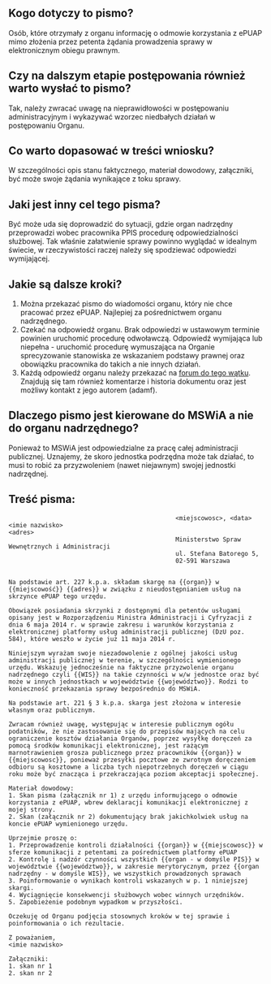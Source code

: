 ## Kogo dotyczy to pismo?
Osób, które otrzymały z organu informację o odmowie korzystania z ePUAP mimo złożenia przez petenta żądania prowadzenia sprawy w elektronicznym obiegu prawnym.

## Czy na dalszym etapie postępowania również warto wysłać to pismo?
Tak, należy zwracać uwagę na nieprawidłowości w postępowaniu administracyjnym i wykazywać wzorzec niedbałych działań w postępowaniu Organu.

## Co warto dopasować w treści wniosku?
W szczególności opis stanu faktycznego, materiał dowodowy, załączniki, być może swoje żądania wynikające z toku sprawy.

## Jaki jest inny cel tego pisma?
Być może uda się doprowadzić do sytuacji, gdzie organ nadrzędny przeprowadzi wobec pracownika PPIS procedurę odpowiedzialności służbowej. Tak właśnie załatwienie sprawy powinno wyglądać w idealnym świecie, w rzeczywistości raczej należy się spodziewać odpowiedzi wymijającej.

## Jakie są dalsze kroki?
1. Można przekazać pismo do wiadomości organu, który nie chce pracować przez ePUAP. Najlepiej za pośrednictwem organu nadrzędnego. 
2. Czekać na odpowiedź organu. Brak odpowiedzi w ustawowym terminie powinien uruchomić procedurę odwoławczą. Odpowiedź wymijająca lub niepełna - uruchomić procedurę wymuszająca na Organie sprecyzowanie stanowiska ze wskazaniem podstawy prawnej oraz obowiązku pracownika do takich a nie innych działań.
3. Każdą odpowiedź organu należy przekazać na [forum do tego wątku](http://szczepienia.org.pl/viewtopic.php?p=177161). Znajdują się tam również komentarze i historia dokumentu oraz jest możliwy kontakt z jego autorem (adamf).

## Dlaczego pismo jest kierowane do MSWiA a nie do organu nadrzędnego?
Ponieważ to MSWiA jest odpowiedzialne za pracę całej administracji publicznej. Uznajemy, że skoro jednostka podrzędna może tak działać, to musi to robić za przyzwoleniem (nawet niejawnym) swojej jednostki nadrzędnej.

## Treść pisma:
```
                                              <miejscowosc>, <data>
<imie nazwisko>
<adres>
                                              Ministerstwo Spraw Wewnętrznych i Administracji 
                                              ul. Stefana Batorego 5, 
                                              02-591 Warszawa 


Na podstawie art. 227 k.p.a. składam skargę na {{organ}} w {{miejscowość}} {{adres}} w związku z nieudostępnianiem usług na skrzynce ePUAP tego urzędu.

Obowiązek posiadania skrzynki z dostępnymi dla petentów usługami opisany jest w Rozporządzeniu Ministra Administracji i Cyfryzacji z dnia 6 maja 2014 r. w sprawie zakresu i warunków korzystania z elektronicznej platformy usług administracji publicznej (DzU poz. 584), które weszło w życie już 11 maja 2014 r.

Niniejszym wyrażam swoje niezadowolenie z ogólnej jakości usług administracji publicznej w terenie, w szczególności wymienionego urzędu. Wskazuję jednocześnie na faktyczne przyzwolenie organu nadrzędnego czyli {{WIS}} na takie czynności w w/w jednostce oraz być może w innych jednostkach w województwie {{województwo}}. Rodzi to konieczność przekazania sprawy bezpośrednio do MSWiA.

Na podstawie art. 221 § 3 k.p.a. skarga jest złożona w interesie własnym oraz publicznym. 

Zwracam również uwagę, występując w interesie publicznym ogółu podatników, że nie zastosowanie się do przepisów mających na celu ograniczenie kosztów działania Organów, poprzez wysyłkę doręczeń za pomocą środków komunikacji elektronicznej, jest rażącym marnotrawieniem grosza publicznego przez pracowników {{organ}} w {{miejscowosc}}, ponieważ przesyłki pocztowe ze zwrotnym doręczeniem odbioru są kosztowne a liczba tych niepotrzebnych doręczeń w ciągu roku może być znacząca i przekraczająca poziom akceptacji społecznej.

Materiał dowodowy:
1. Skan pisma (załącznik nr 1) z urzędu informującego o odmowie korzystania z ePUAP, wbrew deklaracji komunikacji elektronicznej z mojej strony.
2. Skan (załącznik nr 2) dokumentujący brak jakichkolwiek usług na koncie ePUAP wymienionego urzędu.

Uprzejmie proszę o: 
1. Przeprowadzenie kontroli działalności {{organ}} w {{miejscowosc}} w sferze komunikacji z petentami za pośrednictwem platformy ePUAP 
2. Kontrolę i nadzór czynności wszystkich {{organ - w domyśle PIS}} w województwie {{województwo}}, w zakresie merytorycznym, przez {{organ nadrzędny - w domyśle WIS}}, we wszystkich prowadzonych sprawach 
3. Poinformowanie o wynikach kontroli wskazanych w p. 1 niniejszej skargi.
4. Wyciągnięcie konsekwencji służbowych wobec winnych urzędników.
5. Zapobieżenie podobnym wypadkom w przyszłości.

Oczekuję od Organu podjęcia stosownych kroków w tej sprawie i poinformowania o ich rezultacie. 

Z poważaniem, 
<imie nazwisko> 

Załączniki:
1. skan nr 1
2. skan nr 2
```
